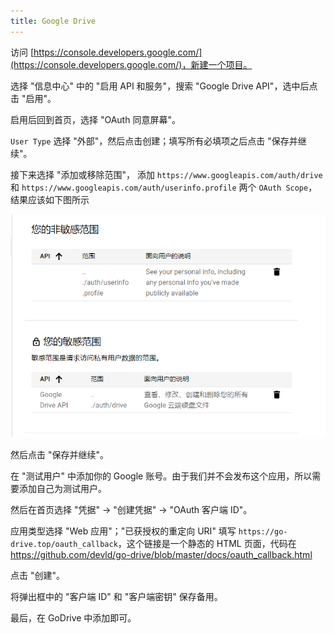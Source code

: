 ```yaml
---
title: Google Drive
---
```






访问 [https://console.developers.google.com/](https://console.developers.google.com/)，新建一个项目。

选择 "信息中心" 中的 "启用 API 和服务"，搜索 "Google Drive API"，选中后点击 "启用"。

启用后回到首页，选择 "OAuth 同意屏幕"。

`User Type` 选择 "外部"，然后点击创建；填写所有必填项之后点击 "保存并继续"。

接下来选择 "添加或移除范围"， 添加 `https://www.googleapis.com/auth/drive` 和 `https://www.googleapis.com/auth/userinfo.profile` 两个 `OAuth Scope`，结果应该如下图所示

![image-20201212103042576](google-drive/image-20201212103042576.png)



然后点击 "保存并继续"。

在 "测试用户" 中添加你的 Google 账号。由于我们并不会发布这个应用，所以需要添加自己为测试用户。



然后在首页选择 "凭据" -> "创建凭据" -> "OAuth 客户端 ID"。

应用类型选择 "Web 应用"；"已获授权的重定向 URI" 填写 `https://go-drive.top/oauth_callback`，这个链接是一个静态的 HTML 页面，代码在 https://github.com/devld/go-drive/blob/master/docs/oauth_callback.html

点击 "创建"。

将弹出框中的 "客户端 ID" 和 "客户端密钥" 保存备用。



最后，在 GoDrive 中添加即可。